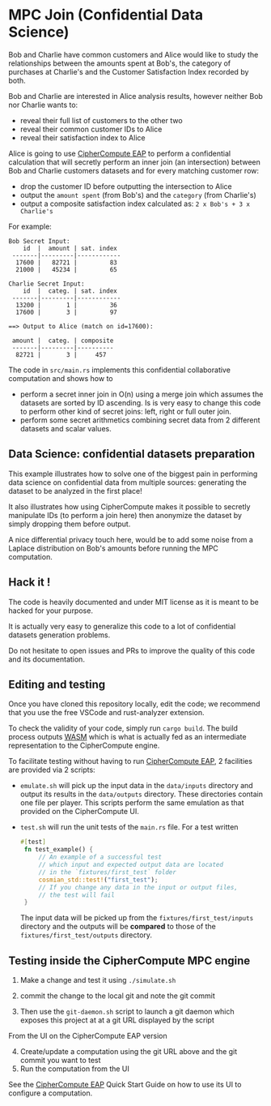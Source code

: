 # MPC Join (Confidential Data Science)

Bob and Charlie have common customers and Alice would like to study the relationships between the amounts spent at Bob's, the category of purchases at Charlie's and the Customer Satisfaction Index recorded by both.

Bob and Charlie are interested in Alice analysis results, however neither Bob nor Charlie wants to:
 - reveal their full list of customers to the other two
 - reveal their common customer IDs to Alice
 - reveal their satisfaction index to Alice

 Alice is going to use [CipherCompute EAP](https://github.com/Cosmian/CipherCompute) to perform a confidential calculation that will secretly perform an inner join (an intersection) between Bob and Charlie customers datasets and for every matching customer row:

 - drop the customer ID before outputting the intersection to Alice
 - output the `amount spent` (from Bob's) and the `category` (from Charlie's)
 - output a composite satisfaction index calculated as: `2 x Bob's + 3 x Charlie's`

For example:

    Bob Secret Input:
        id  |  amount | sat. index
     -------|---------|------------ 
      17600 |   82721 |         83 
      21000 |   45234 |         65       

    Charlie Secret Input:
        id  |  categ. | sat. index
     -------|---------|------------ 
      13200 |       1 |         36 
      17600 |       3 |         97 

    ==> Output to Alice (match on id=17600):
    
     amount |  categ. | composite
     -------|---------|---------- 
      82721 |       3 |     457 



The code in `src/main.rs` implements this confidential collaborative computation and shows how to

 - perform a secret inner join in O(n) using a merge join which assumes the datasets are sorted by ID ascending. Is is very easy to change this code to perform other kind of secret joins: left, right or full outer join.
 - perform some secret arithmetics combining secret data from 2 different datasets and scalar values.


## Data Science: confidential datasets preparation

This example illustrates how to solve one of the biggest pain in performing data science on confidential data from multiple sources: generating the dataset to be analyzed in the first place!

It also illustrates how using CipherCompute makes it possible to secretly manipulate IDs (to perform a join here) then anonymize the dataset by simply dropping them before output.

A nice differential privacy touch here, would be to add some noise from a Laplace distribution on Bob's amounts before running the MPC computation.


## Hack it !

The code is heavily documented and under MIT license as it is meant to be hacked for your purpose.

It is actually very easy to generalize this code to a lot of confidential datasets generation problems.

Do not hesitate to open issues and PRs to improve the quality of this code 
and its documentation.

## Editing and testing

Once you have cloned this repository locally, edit the code; 
we recommend that you use the free VSCode and rust-analyzer extension.

To check the validity of your code, simply run  `cargo build`. 
The build process outputs [WASM](https://fr.wikipedia.org/wiki/WebAssembly) which
is what is actually fed as an intermediate representation to the CipherCompute engine.

To facilitate testing without having to run [CipherCompute EAP](https://github.com/Cosmian/CipherCompute),  2 facilities are provided via 2 scripts:

 - `emulate.sh` will pick up the input data in the `data/inputs` directory 
  and output its results in the `data/outputs` directory. These directories contain one 
  file per player. This scripts perform the same emulation as that provided on the CipherCompute UI. 

 - `test.sh` will run the unit tests of the `main.rs` file. For a test written 
   ```rust
   #[test]
    fn test_example() {
        // An example of a successful test
        // which input and expected output data are located
        // in the `fixtures/first_test` folder
        cosmian_std::test!("first_test");
        // If you change any data in the input or output files,
        // the test will fail
    }
    ```
    The input data will be picked up from the `fixtures/first_test/inputs` directory and
    the outputs will be **compared** to those of the `fixtures/first_test/outputs` directory.

## Testing inside the CipherCompute MPC engine

1. Make a change and test it using `./simulate.sh`
2. commit the change to the local git and note the git commit

3. Then use the `git-daemon.sh` script to launch a git daemon which exposes this project at
at a git URL displayed by the script

From the UI on the CipherCompute EAP version

4. Create/update a computation using the git URL above and the git commit you want to test
5. Run the computation from the UI

See the [CipherCompute EAP](https://github.com/Cosmian/CipherCompute) Quick Start Guide
on how to use its UI to configure a computation.

